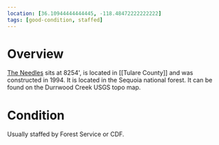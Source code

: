 ```yaml
---
location: [36.10944444444445, -118.48472222222222]
tags: [good-condition, staffed]
---
```


# Overview

[The Needles](http://www.peakbagging.com/CALookoutPhotos/TheNeedles.html) sits at 8254', is located in [[Tulare County]] and was constructed in 1994. It is located in the Sequoia national forest. It can be found on the Durrwood Creek USGS topo map.

# Condition

Usually staffed by Forest Service or CDF.
